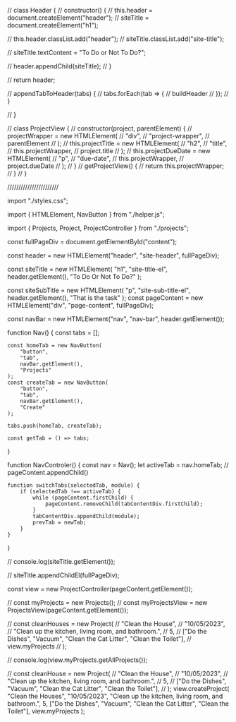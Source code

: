 // class Header {
// constructor() {
// this.header = document.createElement("header");
// siteTitle = document.createElement("h1");

// this.header.classList.add("header");
// siteTitle.classList.add("site-title");

// siteTitle.textContent = "To Do or Not To Do?";

// header.appendChild(siteTitle);
// }

// return header;

// appendTabToHeader(tabs) {
// tabs.forEach(tab => {
// buildHeader
// });
// }

// }

// class ProjectView {
// constructor(project, parentElement) {
// projectWrapper = new HTMLElement(
// "div",
// "project-wrapper",
// parentElement
// );
// this.projectTitle = new HTMLElement(
// "h2",
// "title",
// this.projectWrapper,
// project.title
// );
// this.projectDueDate = new HTMLElement(
// "p",
// "due-date",
// this.projectWrapper,
// project.dueDate
// );
// }
// getProjectView() {
// return this.projectWrapper;
// }
// }

///////////////////////

import "./styles.css";

import { HTMLElement, NavButton } from "./helper.js";

import { Projects, Project, ProjectController } from "./projects";

const fullPageDiv = document.getElementById("content");

const header = new HTMLElement("header", "site-header", fullPageDiv);

const siteTitle = new HTMLElement(
"h1",
"site-title-el",
header.getElement(),
"To Do Or Not To Do?"
);

const siteSubTitle = new HTMLElement(
"p",
"site-sub-title-el",
header.getElement(),
"That is the task"
);
const pageContent = new HTMLElement("div", "page-content", fullPageDiv);

const navBar = new HTMLElement("nav", "nav-bar", header.getElement());

function Nav() {
const tabs = [];

    const homeTab = new NavButton(
    	"button",
    	"tab",
    	navBar.getElement(),
    	"Projects"
    );
    const createTab = new NavButton(
    	"button",
    	"tab",
    	navBar.getElement(),
    	"Create"
    );

    tabs.push(homeTab, createTab);

    const getTab = () => tabs;

}

function NavControler() {
const nav = Nav();
let activeTab = nav.homeTab;
// pageContent.appendChild()

    function switchTabs(selectedTab, module) {
    	if (selectedTab !== activeTab) {
    		while (pageContent.firstChild) {
    			pageContent.removeChild(tabContentDiv.firstChild);
    		}
    		tabContentDiv.appendChild(module);
    		prevTab = newTab;
    	}
    }

}

// console.log(siteTitle.getElement());

// siteTitle.appendChildEl(fullPageDiv);

const view = new ProjectController(pageContent.getElement());

// const myProjects = new Projects();
// const myProjectsView = new ProjectsView(pageContent.getElement());

// const cleanHouses = new Project(
// "Clean the House",
// "10/05/2023",
// "Clean up the kitchen, living room, and bathroom.",
// 5,
// ["Do the Dishes", "Vacuum", "Clean the Cat Litter", "Clean the Toilet"],
// view.myProjects
// );

// console.log(view.myProjects.getAllProjects());

// const cleanHouse = new Project(
// "Clean the House",
// "10/05/2023",
// "Clean up the kitchen, living room, and bathroom.",
// 5,
// ["Do the Dishes", "Vacuum", "Clean the Cat Litter", "Clean the Toilet"],
// );
view.createProject(
"Clean the Houses",
"10/05/2023",
"Clean up the kitchen, living room, and bathroom.",
5,
["Do the Dishes", "Vacuum", "Clean the Cat Litter", "Clean the Toilet"],
view.myProjects
);
